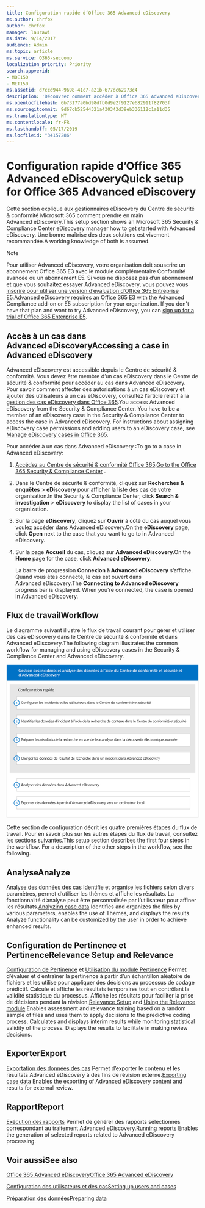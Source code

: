 ```yaml
---
title: Configuration rapide d’Office 365 Advanced eDiscovery
ms.author: chrfox
author: chrfox
manager: laurawi
ms.date: 9/14/2017
audience: Admin
ms.topic: article
ms.service: O365-seccomp
localization_priority: Priority
search.appverid:
- MOE150
- MET150
ms.assetid: d7ccd944-9698-41c7-a21b-677dc62973c4
description: 'Découvrez comment accéder à Office 365 Advanced eDiscovery à partir du Centre de sécurité &amp; conformité Office 365 et consultez un flux de travail classique dans Advanced eDiscovery.  '
ms.openlocfilehash: 6b73177a0bd98dfb0d9e2f9127e682911f82703f
ms.sourcegitcommit: 9d67cb52544321a430343d39eb336112c1a11d35
ms.translationtype: HT
ms.contentlocale: fr-FR
ms.lasthandoff: 05/17/2019
ms.locfileid: "34157286"
---
```

# <a name="quick-setup-for-office-365-advanced-ediscovery"></a><span data-ttu-id="f879c-103">Configuration rapide d’Office 365 Advanced eDiscovery</span><span class="sxs-lookup"><span data-stu-id="f879c-103">Quick setup for Office 365 Advanced eDiscovery</span></span>

<span data-ttu-id="f879c-104">Cette section explique aux gestionnaires eDiscovery du Centre de sécurité &amp; conformité Microsoft 365 comment prendre en main Advanced eDiscovery.</span><span class="sxs-lookup"><span data-stu-id="f879c-104">This setup section shows an Microsoft 365 Security &amp; Compliance Center eDiscovery manager how to get started with Advanced eDiscovery.</span></span> <span data-ttu-id="f879c-105">Une bonne maîtrise des deux solutions est vivement recommandée.</span><span class="sxs-lookup"><span data-stu-id="f879c-105">A working knowledge of both is assumed.</span></span>
  
> [!NOTE]
> <span data-ttu-id="f879c-p102">Pour utiliser Advanced eDiscovery, votre organisation doit souscrire un abonnement Office 365 E3 avec le module complémentaire Conformité avancée ou un abonnement E5. Si vous ne disposez pas d’un abonnement et que vous souhaitez essayer Advanced eDiscovery, vous pouvez vous [inscrire pour utiliser une version d’évaluation d’Office 365 Entreprise E5](https://go.microsoft.com/fwlink/p/?LinkID=698279).</span><span class="sxs-lookup"><span data-stu-id="f879c-p102">Advanced eDiscovery requires an Office 365 E3 with the Advanced Compliance add-on or E5 subscription for your organization. If you don't have that plan and want to try Advanced eDiscovery, you can [sign up for a trial of Office 365 Enterprise E5](https://go.microsoft.com/fwlink/p/?LinkID=698279).</span></span> 
  
## <a name="accessing-a-case-in-advanced-ediscovery"></a><span data-ttu-id="f879c-108">Accès à un cas dans Advanced eDiscovery</span><span class="sxs-lookup"><span data-stu-id="f879c-108">Accessing a case in Advanced eDiscovery</span></span>

<span data-ttu-id="f879c-p103">Advanced eDiscovery est accessible depuis le Centre de sécurité &amp; conformité. Vous devez être membre d’un cas eDiscovery dans le Centre de sécurité &amp; conformité pour accéder au cas dans Advanced eDiscovery. Pour savoir comment affecter des autorisations à un cas eDiscovery et ajouter des utilisateurs à un cas eDiscovery, consultez l’article relatif à la [gestion des cas eDiscovery dans Office 365](manage-ediscovery-cases.md).</span><span class="sxs-lookup"><span data-stu-id="f879c-p103">You access Advanced eDiscovery from the Security &amp; Compliance Center. You have to be a member of an eDiscovery case in the Security &amp; Compliance Center to access the case in Advanced eDiscovery. For instructions about assigning eDiscovery case permissions and adding users to an eDiscovery case, see [Manage eDiscovery cases in Office 365](manage-ediscovery-cases.md).</span></span> 
  
<span data-ttu-id="f879c-112">Pour accéder à un cas dans Advanced eDiscovery :</span><span class="sxs-lookup"><span data-stu-id="f879c-112">To go to a case in Advanced eDiscovery:</span></span> 
  
1. <span data-ttu-id="f879c-113">[Accédez au Centre de sécurité &amp; conformité Office 365](go-to-the-securitycompliance-center.md).</span><span class="sxs-lookup"><span data-stu-id="f879c-113">[Go to the Office 365 Security &amp; Compliance Center](go-to-the-securitycompliance-center.md) .</span></span> 
    
2. <span data-ttu-id="f879c-114">Dans le Centre de sécurité &amp; conformité, cliquez sur **Recherches &amp; enquêtes** \> **eDiscovery** pour afficher la liste des cas de votre organisation.</span><span class="sxs-lookup"><span data-stu-id="f879c-114">In the Security &amp; Compliance Center, click **Search &amp; investigation** \> **eDiscovery** to display the list of cases in your organization.</span></span> 
    
3. <span data-ttu-id="f879c-115">Sur la page **eDiscovery**, cliquez sur **Ouvrir** à côté du cas auquel vous voulez accéder dans Advanced eDiscovery.</span><span class="sxs-lookup"><span data-stu-id="f879c-115">On the **eDiscovery** page, click **Open** next to the case that you want to go to in Advanced eDiscovery.</span></span> 
    
4. <span data-ttu-id="f879c-116">Sur la page **Accueil** du cas, cliquez sur **Advanced eDiscovery**.</span><span class="sxs-lookup"><span data-stu-id="f879c-116">On the **Home** page for the case, click **Advanced eDiscovery**.</span></span>
    
    <span data-ttu-id="f879c-p104">La barre de progression **Connexion à Advanced eDiscovery** s’affiche. Quand vous êtes connecté, le cas est ouvert dans Advanced eDiscovery.</span><span class="sxs-lookup"><span data-stu-id="f879c-p104">The **Connecting to Advanced eDiscovery** progress bar is displayed. When you're connected, the case is opened in Advanced eDiscovery.</span></span> 
    
## <a name="workflow"></a><span data-ttu-id="f879c-119">Flux de travail</span><span class="sxs-lookup"><span data-stu-id="f879c-119">Workflow</span></span>

<span data-ttu-id="f879c-120">Le diagramme suivant illustre le flux de travail courant pour gérer et utiliser des cas eDiscovery dans le Centre de sécurité &amp; conformité et dans Advanced eDiscovery.</span><span class="sxs-lookup"><span data-stu-id="f879c-120">The following diagram illustrates the common workflow for managing and using eDiscovery cases in the Security &amp; Compliance Center and Advanced eDiscovery.</span></span> 
  
![Ce diagramme présente les quatre phases de configuration d’Office 365 Advanced eDiscovery, à savoir la configuration des utilisateurs &amp; des cas, l’identification des données des cas, l’exportation et le traitement. Il indique ensuite les phases d’analyse et d’exportation vers l’ordinateur local.](media/76589ccc-789d-4581-b3a8-98d339b05979.png)
  
<span data-ttu-id="f879c-p105">Cette section de configuration décrit les quatre premières étapes du flux de travail. Pour en savoir plus sur les autres étapes du flux de travail, consultez les sections suivantes.</span><span class="sxs-lookup"><span data-stu-id="f879c-p105">This setup section describes the first four steps in the workflow. For a description of the other steps in the workflow, see the following.</span></span>
  
## <a name="analyze"></a><span data-ttu-id="f879c-124">Analyse</span><span class="sxs-lookup"><span data-stu-id="f879c-124">Analyze</span></span>

<span data-ttu-id="f879c-p106">[Analyse des données des cas](analyze-case-data-with-advanced-ediscovery.md) Identifie et organise les fichiers selon divers paramètres, permet d’utiliser les thèmes et affiche les résultats. La fonctionnalité d’analyse peut être personnalisée par l’utilisateur pour affiner les résultats.</span><span class="sxs-lookup"><span data-stu-id="f879c-p106">[Analyzing case data](analyze-case-data-with-advanced-ediscovery.md) Identifies and organizes the files by various parameters, enables the use of Themes, and displays the results. Analyze functionality can be customized by the user in order to achieve enhanced results.</span></span> 
  
## <a name="relevance-setup-and-relevance"></a><span data-ttu-id="f879c-127">Configuration de Pertinence et Pertinence</span><span class="sxs-lookup"><span data-stu-id="f879c-127">Relevance Setup and Relevance</span></span>

<span data-ttu-id="f879c-p107">[Configuration de Pertinence](manage-relevance-setup-in-advanced-ediscovery.md) et [Utilisation du module Pertinence](use-relevance-in-advanced-ediscovery.md) Permet d’évaluer et d’entraîner la pertinence à partir d’un échantillon aléatoire de fichiers et les utilise pour appliquer des décisions au processus de codage prédictif. Calcule et affiche les résultats temporaires tout en contrôlant la validité statistique du processus. Affiche les résultats pour faciliter la prise de décisions pendant la révision.</span><span class="sxs-lookup"><span data-stu-id="f879c-p107">[Relevance Setup](manage-relevance-setup-in-advanced-ediscovery.md) and [Using the Relevance module](use-relevance-in-advanced-ediscovery.md) Enables assessment and relevance training based on a random sample of files and uses them to apply decisions to the predictive coding process. Calculates and displays interim results while monitoring statistical validity of the process. Displays the results to facilitate in making review decisions.</span></span> 
  
## <a name="export"></a><span data-ttu-id="f879c-131">Exporter</span><span class="sxs-lookup"><span data-stu-id="f879c-131">Export</span></span>

<span data-ttu-id="f879c-132">[Exportation des données des cas](export-case-data-in-advanced-ediscovery.md) Permet d’exporter le contenu et les résultats Advanced eDiscovery à des fins de révision externe.</span><span class="sxs-lookup"><span data-stu-id="f879c-132">[Exporting case data](export-case-data-in-advanced-ediscovery.md) Enables the exporting of Advanced eDiscovery content and results for external review.</span></span> 
  
## <a name="report"></a><span data-ttu-id="f879c-133">Rapport</span><span class="sxs-lookup"><span data-stu-id="f879c-133">Report</span></span>

<span data-ttu-id="f879c-134">[Exécution des rapports](run-reports-in-advanced-ediscovery.md) Permet de générer des rapports sélectionnés correspondant au traitement Advanced eDiscovery.</span><span class="sxs-lookup"><span data-stu-id="f879c-134">[Running reports](run-reports-in-advanced-ediscovery.md) Enables the generation of selected reports related to Advanced eDiscovery processing.</span></span> 
  
## <a name="see-also"></a><span data-ttu-id="f879c-135">Voir aussi</span><span class="sxs-lookup"><span data-stu-id="f879c-135">See also</span></span>

[<span data-ttu-id="f879c-136">Office 365 Advanced eDiscovery</span><span class="sxs-lookup"><span data-stu-id="f879c-136">Office 365 Advanced eDiscovery</span></span>](office-365-advanced-ediscovery.md)
  
[<span data-ttu-id="f879c-137">Configuration des utilisateurs et des cas</span><span class="sxs-lookup"><span data-stu-id="f879c-137">Setting up users and cases</span></span>](set-up-users-and-cases-in-advanced-ediscovery.md)
  
[<span data-ttu-id="f879c-138">Préparation des données</span><span class="sxs-lookup"><span data-stu-id="f879c-138">Preparing data</span></span>](prepare-data-for-advanced-ediscovery.md)

